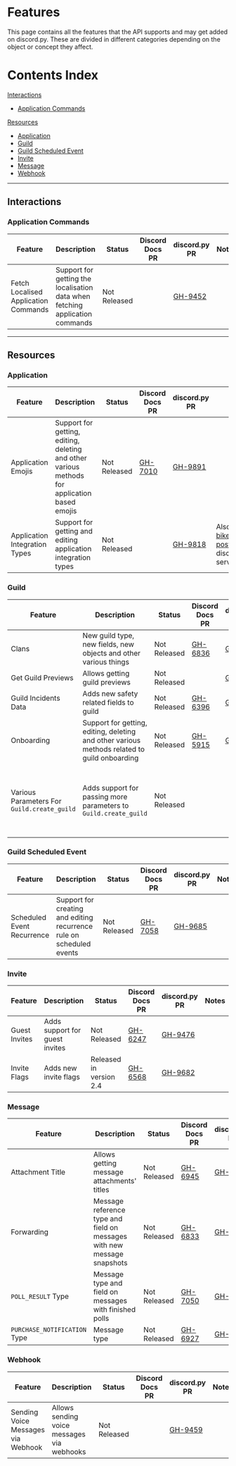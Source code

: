 # Features

This page contains all the features that the API supports and may get added on discord.py.
These are divided in different categories depending on the object or concept they affect.

# Contents Index

[Interactions](#interactions)
  - [Application Commands](#application-commands)

[Resources](#resources)
  - [Application](#application)
  - [Guild](#guild)
  - [Guild Scheduled Event](#guild-scheduled-event)
  - [Invite](#invite)
  - [Message](#message)
  - [Webhook](#webhook)

---

## Interactions

### Application Commands

|    Feature    |    Description    |    Status    |    Discord Docs PR    |    discord.py PR    |    Notes    |
|---------------|-------------------|--------------|-----------------------|---------------------|-------------|
| Fetch Localised Application Commands | Support for getting the localisation data when fetching application commands | Not Released | | [GH-9452](https://github.com/Rapptz/discord.py/pull/9452) | |

---

## Resources

### Application

|    Feature    |    Description    |    Status    |    Discord Docs PR    |    discord.py PR    |    Notes    |
|---------------|-------------------|--------------|-----------------------|---------------------|-------------|
| Application Emojis | Support for getting, editing, deleting and other various methods for application based emojis | Not Released | [GH-7010](https://github.com/discord/discord-api-docs/pull/7010) | [GH-9891](https://github.com/Rapptz/discord.py/pull/9891) | |
| Application Integration Types | Support for getting and editing application integration types | Not Released | | [GH-9818](https://github.com/Rapptz/discord.py/pull/9818) | Also see this [bikeshedding post](https://canary.discord.com/channels/336642139381301249/1236782377980657836) in discord.py's server |

### Guild

|    Feature    |    Description    |    Status    |    Discord Docs PR    |    discord.py PR    |    Notes    |
|---------------|-------------------|--------------|-----------------------|---------------------|-------------|
| Clans | New guild type, new fields, new objects and other various things | Not Released | [GH-6836](https://github.com/discord/discord-api-docs/pull/6836) | [GH-9899](https://github.com/Rapptz/discord.py/pull/9899) | |
| Get Guild Previews | Allows getting guild previews | Not Released | | [GH-2642](https://github.com/Rapptz/discord.py/pull/2642) | |
| Guild Incidents Data | Adds new safety related fields to guild | Not Released | [GH-6396](https://github.com/discord/discord-api-docs/pull/6396) | [GH-9808](https://github.com/Rapptz/discord.py/pull/9808) | |
| Onboarding | Support for getting, editing, deleting and other various methods related to guild onboarding | Not Released | [GH-5915](https://github.com/discord/discord-api-docs/pull/5915) | [GH-9260](https://github.com/Rapptz/discord.py/pull/9260) | |
| Various Parameters For `Guild.create_guild` | Adds support for passing more parameters to `Guild.create_guild` | Not Released | | | This has no PR, you can follow the discussion in the [discord.py's bikeshedding post](https://discord.com/channels/336642139381301249/1084586605928517662) |

### Guild Scheduled Event

|    Feature    |    Description    |    Status    |    Discord Docs PR    |    discord.py PR    |    Notes    |
|---------------|-------------------|--------------|-----------------------|---------------------|-------------|
| Scheduled Event Recurrence | Support for creating and editing recurrence rule on scheduled events | Not Released | [GH-7058](https://github.com/discord/discord-api-docs/pull/7058) | [GH-9685](https://github.com/Rapptz/discord.py/pull/9685) | |

### Invite

|    Feature    |    Description    |    Status    |    Discord Docs PR    |    discord.py PR    |    Notes    |
|---------------|-------------------|--------------|-----------------------|---------------------|-------------|
| Guest Invites | Adds support for guest invites | Not Released | [GH-6247](https://github.com/discord/discord-api-docs/pull/6247) | [GH-9476](https://github.com/Rapptz/discord.py/pull/9476) | |
| Invite Flags | Adds new invite flags | Released in version 2.4 | [GH-6568](https://github.com/discord/discord-api-docs/pull/6568) | [GH-9682](https://github.com/Rapptz/discord.py/pull/9682) | |

### Message

|    Feature    |    Description    |    Status    |    Discord Docs PR    |    discord.py PR    |    Notes    |
|---------------|-------------------|--------------|-----------------------|---------------------|-------------|
| Attachment Title | Allows getting message attachments' titles | Not Released | [GH-6945](https://github.com/discord/discord-api-docs/pull/6945) | [GH-9904](https://github.com/Rapptz/discord.py/pull/9904) | |
| Forwarding | Message reference type and field on messages with new message snapshots | Not Released | [GH-6833](https://github.com/discord/discord-api-docs/pull/6833) | [GH-9892](https://github.com/Rapptz/discord.py/pull/9892) | |
| `POLL_RESULT` Type  | Message type and field on messages with finished polls | Not Released | [GH-7050](https://github.com/discord/discord-api-docs/pull/7050) | [GH-9905](https://github.com/Rapptz/discord.py/pull/9905) | |
| `PURCHASE_NOTIFICATION` Type | Message type | Not Released | [GH-6927](https://github.com/discord/discord-api-docs/pull/6927) | [GH-9906](https://github.com/Rapptz/discord.py/pull/9906) | |

### Webhook

|    Feature    |    Description    |    Status    |    Discord Docs PR    |    discord.py PR    |    Notes    |
|---------------|-------------------|--------------|-----------------------|---------------------|-------------|
| Sending Voice Messages via Webhook | Allows sending voice messages via webhooks | Not Released | | [GH-9459](https://github.com/Rapptz/discord.py/pull/9459) | |
